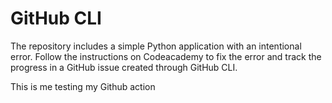 # GitHub CLI

The repository includes a simple Python application with an intentional error. Follow the instructions on Codeacademy to fix the error and track the progress in a GitHub issue created through GitHub CLI.

This is me testing my Github action
